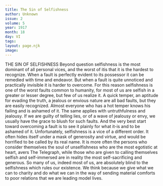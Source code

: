 ```yaml
---
title: The Sin of Selfishness
author: Unknown
issue: 2
volume: 5
year: 1917
month: 18
day: VI
tags:
layout: page.njk
image:
---
```

THE SIN OF SELFISHNESS       Beyond question selfishness is the most dominant of all personal vices, and the worst of itis that it is the hardest to recognize. When a fault is perfectly evident to its possessor it can be remedied with time and endeavor. But when a fault is quite unnoticed and practically invisible it is harder to overcome.       For this reason selfishness is one of the worst faults common to humanity, for most of us are selfish in a greater or lesser degree, but few of us realize it.       A quick temper, an aptitude for evading the truth, a jealous or envious nature are all bad faults, but they are easily recognized. Almost everyone who has a hot temper knows his failing and is ashamed of it.       The same applies with untruthfulness and jealousy. If we are guilty of telling lies, or of a wave of jealousy or envy, we usually have the grace to blush for such faults. And the very best start toward overcoming a fault is to see it plainly for what it-is and to be ashamed of it.       Unfortunately, selfishness is a vice of a different order. It often hides itself under a mask of generosity and virtue, and would be horrified to be called by its real name.       It is more often the persons who consider themselves the soul of unselfishness who are the most egotistic at heart, avers The Telegraph, while those who are given to calling themselves selfish and self-immersed are in reality the most self-sacrificing and generous.       So many of us, indeed most of us, are absolutely blind to the selfishness which rules our existence. We think because we give what we can to charity and do what we can in the way of sending material comforts to poor relations that we are leading model lives. 


